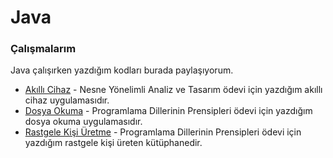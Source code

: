 # Java

### Çalışmalarım

Java çalışırken yazdığım kodları burada paylaşıyorum.

* [Akıllı Cihaz] - Nesne Yönelimli Analiz ve Tasarım ödevi için yazdığım akıllı cihaz uygulamasıdır.
* [Dosya Okuma] - Programlama Dillerinin Prensipleri ödevi için yazdığım dosya okuma uygulamasıdır.
* [Rastgele Kişi Üretme] - Programlama Dillerinin Prensipleri ödevi için yazdığım rastgele kişi üreten kütüphanedir. 

[Akıllı Cihaz]: https://github.com/ozgecinko/Java/tree/master/Ak%C4%B1ll%C4%B1%20Cihaz
[Dosya Okuma]: https://github.com/ozgecinko/Java/tree/master/Dosya%20Okuma
[Rastgele Kişi Üretme]: https://github.com/ozgecinko/Java/tree/master/Rastgele%20Ki%C5%9Fi%20%C3%9Cretme
